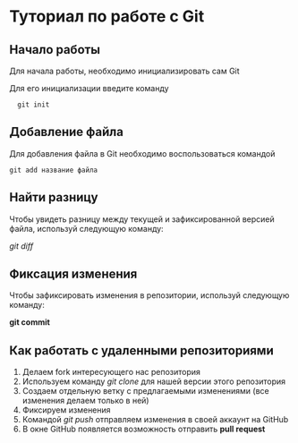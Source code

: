# Туториал по работе с Git

## Начало работы

Для начала работы, необходимо инициализировать сам Git

Для его инициализации введите команду 

```
  git init
```

## Добавление файла

Для добавления файла в Git необходимо воспользоваться командой 

```
git add название файла
```

## Найти разницу

Чтобы увидеть разницу между текущей и зафиксированной версией файла, используй следующую команду:

*git diff*

## Фиксация изменения

Чтобы зафиксировать изменения в репозитории, используй следующую команду:

**git commit**

## Как работать с удаленными репозиториями
1. Делаем fork интересующего нас репозитория
2. Используем команду *git clone* для нашей версии этого репозитория
3. Создаем отдельную ветку с предлагаемыми изменениями (все изменения делаем только в ней)
4. Фиксируем изменения
5. Командой *git push* отправляем изменения в своей аккаунт на GitHub
6. В окне GitHub появляется возможность отправить **pull request**